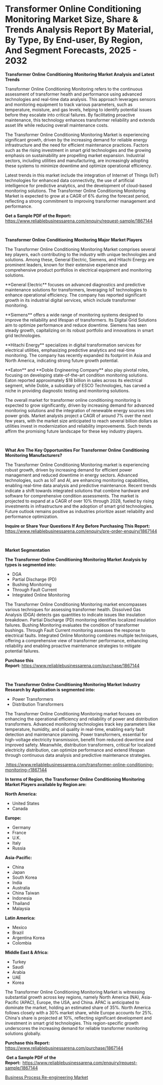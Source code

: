<p><h1>Transformer Online Conditioning Monitoring Market Size, Share & Trends Analysis Report By Material, By Type, By End-user, By Region, And Segment Forecasts, 2025 - 2032</h1></p><p><strong>Transformer Online Conditioning Monitoring Market Analysis and Latest Trends</strong></p>
<p><p>Transformer Online Conditioning Monitoring refers to the continuous assessment of transformer health and performance using advanced technologies and real-time data analysis. This approach leverages sensors and monitoring equipment to track various parameters, such as temperature, moisture, and gas levels, helping to identify potential issues before they escalate into critical failures. By facilitating proactive maintenance, this technology enhances transformer reliability and extends asset life while reducing overall maintenance costs.</p><p>The Transformer Online Conditioning Monitoring Market is experiencing significant growth, driven by the increasing demand for reliable energy infrastructure and the need for efficient maintenance practices. Factors such as the rising investment in smart grid technologies and the growing emphasis on sustainability are propelling market expansion. Industrial sectors, including utilities and manufacturing, are increasingly adopting these systems to minimize downtime and optimize operational efficiency.</p><p>Latest trends in this market include the integration of Internet of Things (IoT) technologies for enhanced data connectivity, the use of artificial intelligence for predictive analytics, and the development of cloud-based monitoring solutions. The Transformer Online Conditioning Monitoring Market is expected to grow at a CAGR of 6% during the forecast period, reflecting a strong commitment to improving transformer management and performance.</p></p>
<p><strong>Get a Sample PDF of the Report:&nbsp;</strong> <a href="https://www.reliablebusinessarena.com/enquiry/request-sample/1867144?utm_campaign=3344&utm_medium=2&utm_source=Github&utm_content=ia&utm_term=11032025&utm_id=transformer-online-conditioning-monitoring">https://www.reliablebusinessarena.com/enquiry/request-sample/1867144</a></p>
<p>&nbsp;</p>
<p><strong>Transformer Online Conditioning Monitoring Major Market Players</strong></p>
<p><p>The Transformer Online Conditioning Monitoring Market comprises several key players, each contributing to the industry with unique technologies and solutions. Among these, General Electric, Siemens, and Hitachi Energy are prominent leaders, known for their extensive experience and comprehensive product portfolios in electrical equipment and monitoring solutions.</p><p>**General Electric** focuses on advanced diagnostics and predictive maintenance solutions for transformers, leveraging IoT technologies to enhance operational efficiency. The company has reported significant growth in its industrial digital services, which include transformer monitoring. </p><p>**Siemens** offers a wide range of monitoring systems designed to improve the reliability and lifespan of transformers. Its Digital Grid Solutions aim to optimize performance and reduce downtime. Siemens has seen steady growth, capitalizing on its robust portfolio and innovations in smart grid technologies.</p><p>**Hitachi Energy** specializes in digital transformation services for electrical utilities, emphasizing predictive analytics and real-time monitoring. The company has recently expanded its footprint in Asia and North America, indicating strong future growth potential.</p><p>**Eaton** and **Doble Engineering Company** also play pivotal roles, focusing on developing state-of-the-art condition monitoring solutions. Eaton reported approximately $18 billion in sales across its electrical segment, while Doble, a subsidiary of ESCO Technologies, has carved a niche in providing diagnostic testing and monitoring solutions.</p><p>The overall market for transformer online conditioning monitoring is expected to grow significantly, driven by increasing demand for advanced monitoring solutions and the integration of renewable energy sources into power grids. Market analysts project a CAGR of around 7% over the next few years, with the market size anticipated to reach several billion dollars as utilities invest in modernization and reliability improvements. Such trends affirm the promising future landscape for these key industry players.</p></p>
<p>&nbsp;</p>
<p><strong>What Are The Key Opportunities For Transformer Online Conditioning Monitoring Manufacturers?</strong></p>
<p><p>The Transformer Online Conditioning Monitoring market is experiencing robust growth, driven by increasing demand for efficient power management and reduced downtime in energy sectors. Advanced technologies, such as IoT and AI, are enhancing monitoring capabilities, enabling real-time data analysis and predictive maintenance. Recent trends indicate a shift towards integrated solutions that combine hardware and software for comprehensive condition assessments. The market is projected to expand at a CAGR of over 10% through 2028, fueled by rising investments in infrastructure and the adoption of smart grid technologies. Future outlook remains positive as industries prioritize asset reliability and performance optimization.</p></p>
<p><strong>Inquire or Share Your Questions If Any Before Purchasing This Report:</strong> <a href="https://www.reliablebusinessarena.com/enquiry/pre-order-enquiry/1867144?utm_campaign=3344&utm_medium=2&utm_source=Github&utm_content=ia&utm_term=11032025&utm_id=transformer-online-conditioning-monitoring">https://www.reliablebusinessarena.com/enquiry/pre-order-enquiry/1867144</a></p>
<p>&nbsp;</p>
<p><strong>Market Segmentation</strong></p>
<p><strong>The Transformer Online Conditioning Monitoring Market Analysis by types is segmented into:</strong></p>
<p><ul><li>DGA</li><li>Partial Discharge (PD)</li><li>Bushing Monitoring</li><li>Through Fault Current</li><li>Integrated Online Monitoring</li></ul></p>
<p><p>The Transformer Online Conditioning Monitoring market encompasses various techniques for assessing transformer health. Dissolved Gas Analysis (DGA) detects gas quantities to indicate issues like insulation breakdown. Partial Discharge (PD) monitoring identifies localized insulation failures. Bushing Monitoring evaluates the condition of transformer bushings. Through Fault Current monitoring assesses the response to electrical faults. Integrated Online Monitoring combines multiple techniques, offering a comprehensive view of transformer performance, enhancing reliability and enabling proactive maintenance strategies to mitigate potential failures.</p></p>
<p><strong>Purchase this Report:&nbsp;</strong><a href="https://www.reliablebusinessarena.com/purchase/1867144?utm_campaign=3344&utm_medium=2&utm_source=Github&utm_content=ia&utm_term=11032025&utm_id=transformer-online-conditioning-monitoring">https://www.reliablebusinessarena.com/purchase/1867144</a></p>
<p>&nbsp;</p>
<p><strong>The Transformer Online Conditioning Monitoring Market Industry Research by Application is segmented into:</strong></p>
<p><ul><li>Power Transformers</li><li>Distribution Transformers</li></ul></p>
<p><p>The Transformer Online Conditioning Monitoring market focuses on enhancing the operational efficiency and reliability of power and distribution transformers. Advanced monitoring technologies track key parameters like temperature, humidity, and oil quality in real-time, enabling early fault detection and maintenance planning. Power transformers, essential for high-voltage electricity transmission, benefit from reduced downtime and improved safety. Meanwhile, distribution transformers, critical for localized electricity distribution, can optimize performance and extend lifespan through continuous data analysis and predictive maintenance strategies.</p></p>
<p><a href="https://www.reliablebusinessarena.com/transformer-online-conditioning-monitoring-r1867144?utm_campaign=3344&utm_medium=2&utm_source=Github&utm_content=ia&utm_term=11032025&utm_id=transformer-online-conditioning-monitoring">&nbsp;https://www.reliablebusinessarena.com/transformer-online-conditioning-monitoring-r1867144</a></p>
<p><strong>In terms of Region, the Transformer Online Conditioning Monitoring Market Players available by Region are:</strong></p>
<p>
    <p> <strong> North America: </strong>
        <ul>
            <li>United States</li>
            <li>Canada</li>
        </ul>
        </p> 
    <p> <strong> Europe: </strong>
        <ul>
            <li>Germany</li>
            <li>France</li>
            <li>U.K.</li>
            <li>Italy</li>
            <li>Russia</li>
        </ul>
        </p> 
    <p> <strong> Asia-Pacific: </strong>
        <ul>
            <li>China</li>
            <li>Japan</li>
            <li>South Korea</li>
            <li>India</li>
            <li>Australia</li>
            <li>China Taiwan</li>
            <li>Indonesia</li>
            <li>Thailand</li>
            <li>Malaysia</li>
        </ul>
        </p> 
    <p> <strong> Latin America: </strong>
        <ul>
            <li>Mexico</li>
            <li>Brazil</li>
            <li>Argentina Korea</li>
            <li>Colombia</li>
        </ul>
        </p> 
    <p> <strong> Middle East & Africa: </strong>
        <ul>
            <li>Turkey</li>
            <li>Saudi</li>
            <li>Arabia</li>
            <li>UAE</li>
            <li>Korea</li>
        </ul>
    </p>
    </p>
<p><p>The Transformer Online Conditioning Monitoring Market is witnessing substantial growth across key regions, namely North America (NA), Asia-Pacific (APAC), Europe, the USA, and China. APAC is anticipated to dominate the market, holding an estimated share of 35%. North America follows closely with a 30% market share, while Europe accounts for 25%. China's share is projected at 10%, reflecting significant development and investment in smart grid technologies. This region-specific growth underscores the increasing demand for reliable transformer monitoring solutions globally.</p></p>
<p><strong>Purchase this Report: </strong><a href="https://www.reliablebusinessarena.com/purchase/1867144?utm_campaign=3344&utm_medium=2&utm_source=Github&utm_content=ia&utm_term=11032025&utm_id=transformer-online-conditioning-monitoring">https://www.reliablebusinessarena.com/purchase/1867144</a></p>
<p>&nbsp;<strong>Get a Sample PDF of the Report:&nbsp;&nbsp;</strong><a href="https://www.reliablebusinessarena.com/enquiry/request-sample/1867144?utm_campaign=3344&utm_medium=2&utm_source=Github&utm_content=ia&utm_term=11032025&utm_id=transformer-online-conditioning-monitoring">https://www.reliablebusinessarena.com/enquiry/request-sample/1867144</a></p>
<p><strong></strong></p>
<p><p><a href="https://github.com/furnoirons9e/Market-Research-Report-List-1/blob/main/business-process-re-engineering-market.md?utm_campaign=3344&utm_medium=2&utm_source=Github&utm_content=ia&utm_term=11032025&utm_id=transformer-online-conditioning-monitoring">Business Process Re-engineering Market</a></p></p>